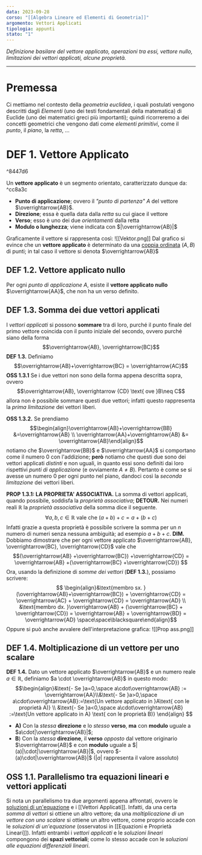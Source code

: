 ```yaml
---
data: 2023-09-28
corso: "[[Algebra Lineare ed Elementi di Geometria]]"
argomento: Vettori Applicati
tipologia: appunti
stato: "1"
---
```

*Definizione basilare del vettore applicato, operazioni tra essi, vettore nullo, limitazioni dei vettori applicati, alcune proprietà.*
- - -
# Premessa
Ci mettiamo nel contesto della *geometria euclidea*, i quali postulati vengono descritti dagli *Elementi* (uno dei testi fondamentali della matematica) di Euclide (uno dei matematici greci più importanti); quindi ricorreremo a dei concetti geometrici che vengono dati come *elementi primitivi*, come il *punto*, il *piano*, la *retta*, $\ldots$

# DEF 1. Vettore Applicato

^8447d6

Un **vettore applicato** è un segmento orientato, caratterizzato dunque da: ^cc8a3c
- **Punto di applicazione**; ovvero il *"punto di partenza"* $A$ del vettore $\overrightarrow{AB}$.
- **Direzione**; essa è quella data dalla *retta* su cui giace il vettore
- **Verso**; esso è uno dei due *orientamenti* dalla retta
- **Modulo o lunghezza**; viene indicata con $|\overrightarrow{AB}|$

Graficamente il vettore si rappresenta così:
![[Vektor.png]]
Dal grafico si evince che un **vettore applicato** è determinato da una [coppia ordinata](Coppie%20Ordinate%20e%20Prodotto%20Cartesiano) $(A, B)$ di punti; in tal caso il vettore si denota $\overrightarrow{AB}$
## DEF 1.2. Vettore applicato nullo
Per ogni *punto di applicazione* $A$, esiste il **vettore applicato nullo** $\overrightarrow{AA}$, che non ha un verso definito.
## DEF 1.3. Somma dei due vettori applicati
I *vettori applicati* si possono **sommare** tra di loro, purché il punto finale del primo vettore coincida con il punto iniziale del secondo, ovvero purché siano della forma $$\overrightarrow{AB}, \overrightarrow{BC}$$**DEF 1.3.** Definiamo$$\overrightarrow{AB}+\overrightarrow{BC} = \overrightarrow{AC}$$
**OSS 1.3.1** Se i due vettori non sono della forma appena descritta sopra, ovvero $$\overrightarrow{AB}, \overrightarrow {CD} \text{ ove }B\neq C$$allora non è possibile sommare questi due vettori; infatti questo rappresenta la *prima limitazione* dei vettori liberi.

**OSS 1.3.2.** Se prendiamo $$\begin{align}\overrightarrow{AB}+\overrightarrow{BB} &=\overrightarrow{AB} \\ \overrightarrow{AA}+\overrightarrow{AB} &= \overrightarrow{AB}\end{align}$$notiamo che $\overrightarrow{BB}$ e $\overrightarrow{AA}$ si comportano come il numero $0$ con l'addizione; **però** notiamo che questi due sono dei vettori applicati *distinti* e non uguali, in quanto essi sono definiti dai loro rispettivi *punti di applicazione* (e ovviamente $A\neq B$). Pertanto è come se si avesse un numero $0$ per ogni punto nel piano, dandoci così la *seconda limitazione* dei vettori liberi.

**PROP 1.3.1: LA PROPRIETA' ASSOCIATIVA.** La somma di vettori applicati, quando possibile, soddisfa la *proprietà associativa*;
	**DETOUR.** Nei numeri reali $\mathbb{R}$ la *proprietà associativa* della somma dice il seguente.
	$$\forall a,b,c \in \mathbb{R} \text{ vale che } (a+b)+c=a+(b+c)$$Infatti grazie a questa proprietà è possibile scrivere la somma per un $n$ numero di numeri senza nessuna ambiguità; ad esempio $a+b+c$.
	**DIM.** Dobbiamo dimostrare che per ogni vettore applicato $\overrightarrow{AB}, \overrightarrow{BC}, \overrightarrow{CD}$ vale che $$(\overrightarrow{AB} +\overrightarrow{BC}) +\overrightarrow{CD} = \overrightarrow{AB} +(\overrightarrow{BC} +\overrightarrow{CD}) $$Ora, usando la definizione di *somme dei vettori* (**DEF 1.3.**), possiamo scrivere: $$ \begin{align}&\text{membro sx. }(\overrightarrow{AB}+\overrightarrow{BC}) + \overrightarrow{CD} = \overrightarrow{AC} + \overrightarrow{CD} = \overrightarrow{AD}  \\ &\text{membro dx. }\overrightarrow{AB} + (\overrightarrow{BC} + \overrightarrow{CD}) = \overrightarrow{AB} + \overrightarrow{BD} = \overrightarrow{AD} \space\space\blacksquare\end{align}$$Oppure si può anche avvalere dell'interpretazione grafica:
	![[Prop ass.png]]

## DEF 1.4. Moltiplicazione di un vettore per uno scalare
**DEF 1.4.** Dato un vettore applicato $\overrightarrow{AB}$ e un numero reale $a \in \mathbb{R}$, definiamo $a \cdot \overrightarrow{AB}$ in questo modo: $$\begin{align}&\text{- Se }a=0,\space a\cdot\overrightarrow{AB} := \overrightarrow{AA}\\&\text{- Se }a>0,\space a\cdot\overrightarrow{AB}:=\text{Un vettore applicato in }A\text{ con le proprietà A)} \\ &\text{- Se }a<0,\space a\cdot\overrightarrow{AB} :=\text{Un vettore applicato in A} \text{ con le proprietà B)} \end{align} $$
- **A)** Con la *stessa* __direzione__ e lo *stesso* __verso__, **ma** con __modulo__ uguale a $a\cdot|\overrightarrow{AB}|$;
- **B**) Con la *stessa* __direzione__, il **verso** *opposto* dal vettore originario $\overrightarrow{AB}$ e con **modulo** uguale a $|(a)|\cdot|\overrightarrow{AB}|$, ovvero $-(a)\cdot|\overrightarrow{AB}|$ ($|a|$ rappresenta il valore assoluto)

## OSS 1.1. Parallelismo tra equazioni lineari e vettori applicati
Si nota un parallelismo tra due argomenti appena affrontati, ovvero le [soluzioni di un'equazione](Equazioni%20e%20soluzione) e i [[Vettori Applicati]]. Infatti, da una certa *somma di vettori* si ottiene un altro vettore; da una *moltiplicazione di un vettore con uno scalare* si ottiene un altro vettore, come proprio accade con le *soluzioni di un'equazione* (osservatosi in [[Equazioni e Proprietà Lineari]]). 
Infatti entrambi i *vettori applicati* e le *soluzioni lineari* compongono dei **spazi vettoriali**; come lo stesso accade con le *soluzioni alle equazioni differenziali lineari*.